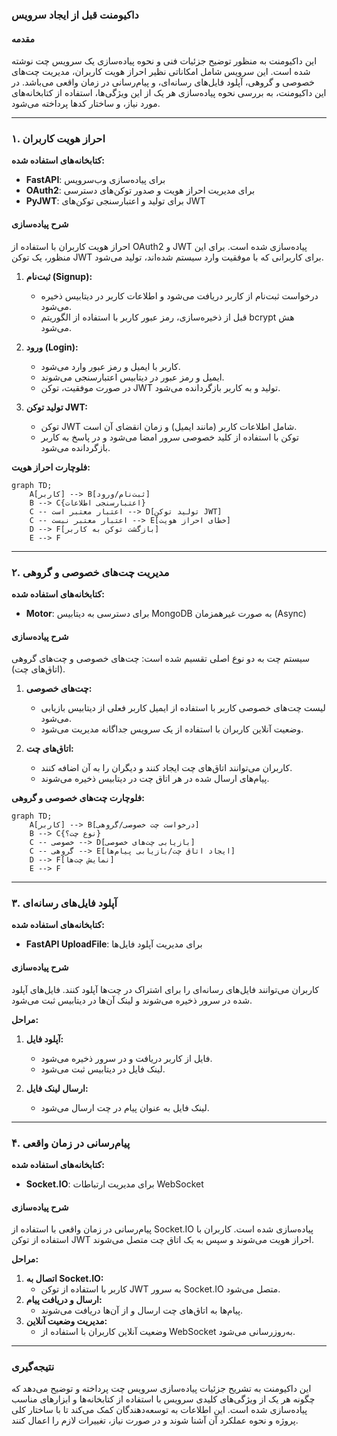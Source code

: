 ### داکیومنت قبل از ایجاد سرویس

#### مقدمه

این داکیومنت به منظور توضیح جزئیات فنی و نحوه پیاده‌سازی یک سرویس چت نوشته شده است. این سرویس شامل امکاناتی نظیر احراز
هویت کاربران، مدیریت چت‌های خصوصی و گروهی، آپلود فایل‌های رسانه‌ای، و پیام‌رسانی در زمان واقعی می‌باشد. در این داکیومنت،
به بررسی نحوه پیاده‌سازی هر یک از این ویژگی‌ها، استفاده از کتابخانه‌های مورد نیاز، و ساختار کدها پرداخته می‌شود.

---

### ۱. احراز هویت کاربران

**کتابخانه‌های استفاده شده:**

- **FastAPI**: برای پیاده‌سازی وب‌سرویس
- **OAuth2**: برای مدیریت احراز هویت و صدور توکن‌های دسترسی
- **PyJWT**: برای تولید و اعتبارسنجی توکن‌های JWT

#### شرح پیاده‌سازی

احراز هویت کاربران با استفاده از OAuth2 و JWT پیاده‌سازی شده است. برای این منظور، یک توکن JWT برای کاربرانی که با موفقیت
وارد سیستم شده‌اند، تولید می‌شود.

1. **ثبت‌نام (Signup):**
    - درخواست ثبت‌نام از کاربر دریافت می‌شود و اطلاعات کاربر در دیتابیس ذخیره می‌شود.
    - قبل از ذخیره‌سازی، رمز عبور کاربر با استفاده از الگوریتم bcrypt هش می‌شود.

2. **ورود (Login):**
    - کاربر با ایمیل و رمز عبور وارد می‌شود.
    - ایمیل و رمز عبور در دیتابیس اعتبارسنجی می‌شوند.
    - در صورت موفقیت، توکن JWT تولید و به کاربر بازگردانده می‌شود.

3. **تولید توکن JWT:**
    - توکن JWT شامل اطلاعات کاربر (مانند ایمیل) و زمان انقضای آن است.
    - توکن با استفاده از کلید خصوصی سرور امضا می‌شود و در پاسخ به کاربر بازگردانده می‌شود.

**فلوچارت احراز هویت:**

```mermaid
graph TD;
    A[کاربر] --> B[ثبت‌نام/ورود]
    B --> C{اعتبارسنجی اطلاعات}
    C -- اعتبار معتبر است --> D[تولید توکن JWT]
    C -- اعتبار معتبر نیست --> E[خطای احراز هویت]
    D --> F[بازگشت توکن به کاربر]
    E --> F
```

---

### ۲. مدیریت چت‌های خصوصی و گروهی

**کتابخانه‌های استفاده شده:**

- **Motor**: برای دسترسی به دیتابیس MongoDB به صورت غیرهمزمان (Async)

#### شرح پیاده‌سازی

سیستم چت به دو نوع اصلی تقسیم شده است: چت‌های خصوصی و چت‌های گروهی (اتاق‌های چت).

1. **چت‌های خصوصی:**
    - لیست چت‌های خصوصی کاربر با استفاده از ایمیل کاربر فعلی از دیتابیس بازیابی می‌شود.
    - وضعیت آنلاین کاربران با استفاده از یک سرویس جداگانه مدیریت می‌شود.

2. **اتاق‌های چت:**
    - کاربران می‌توانند اتاق‌های چت ایجاد کنند و دیگران را به آن اضافه کنند.
    - پیام‌های ارسال شده در هر اتاق چت در دیتابیس ذخیره می‌شوند.

**فلوچارت چت‌های خصوصی و گروهی:**

```mermaid
graph TD;
    A[کاربر] --> B[درخواست چت خصوصی/گروهی]
    B --> C{نوع چت؟}
    C -- خصوصی --> D[بازیابی چت‌های خصوصی]
    C -- گروهی --> E[ایجاد اتاق چت/بازیابی پیام‌ها]
    D --> F[نمایش چت‌ها]
    E --> F
```

---

### ۳. آپلود فایل‌های رسانه‌ای

**کتابخانه‌های استفاده شده:**

- **FastAPI UploadFile**: برای مدیریت آپلود فایل‌ها

#### شرح پیاده‌سازی

کاربران می‌توانند فایل‌های رسانه‌ای را برای اشتراک در چت‌ها آپلود کنند. فایل‌های آپلود شده در سرور ذخیره می‌شوند و لینک
آن‌ها در دیتابیس ثبت می‌شود.

**مراحل:**

1. **آپلود فایل:**
    - فایل از کاربر دریافت و در سرور ذخیره می‌شود.
    - لینک فایل در دیتابیس ثبت می‌شود.

2. **ارسال لینک فایل:**
    - لینک فایل به عنوان پیام در چت ارسال می‌شود.

---

### ۴. پیام‌رسانی در زمان واقعی

**کتابخانه‌های استفاده شده:**

- **Socket.IO**: برای مدیریت ارتباطات WebSocket

#### شرح پیاده‌سازی

پیام‌رسانی در زمان واقعی با استفاده از Socket.IO پیاده‌سازی شده است. کاربران با استفاده از توکن JWT احراز هویت می‌شوند و
سپس به یک اتاق چت متصل می‌شوند.

**مراحل:**

1. **اتصال به Socket.IO:**
    - کاربر با استفاده از توکن JWT به سرور Socket.IO متصل می‌شود.
2. **ارسال و دریافت پیام:**
    - پیام‌ها به اتاق‌های چت ارسال و از آن‌ها دریافت می‌شوند.
3. **مدیریت وضعیت آنلاین:**
    - وضعیت آنلاین کاربران با استفاده از WebSocket به‌روزرسانی می‌شود.

---

### نتیجه‌گیری

این داکیومنت به تشریح جزئیات پیاده‌سازی سرویس چت پرداخته و توضیح می‌دهد که چگونه هر یک از ویژگی‌های کلیدی سرویس با
استفاده از کتابخانه‌ها و ابزارهای مناسب پیاده‌سازی شده است. این اطلاعات به توسعه‌دهندگان کمک می‌کند تا با ساختار کلی
پروژه و نحوه عملکرد آن آشنا شوند و در صورت نیاز، تغییرات لازم را اعمال کنند.